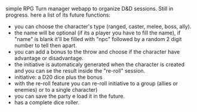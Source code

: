  simple RPG Turn manager webapp to organize D&D sessions.
 Still in progress.
 here a list of its future functions:
 - you can choose the character's type (ranged, caster, melee, boss, ally).
 - the name will be optional (if its a player you have to fill the name), if "name" is blank it'll be filled with "npc" followed by a random 2 digit number to tell then apart.
 - you can add a bonus to the throw and choose if the character have advantage or disadvantage.
 - the initiative is automaticaly generated when the character is created and you can se the result inside the "re-roll" session.
 - initiative: a D20 dice plus the bonus
 - with the re-roll feature you can re-roll initiative to a group (allies or enemies) or to a single character)
 - you can save the party e load it in the future.
 - has a complete dice roller.

